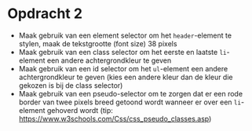 # Opdracht 2

- Maak gebruik van een element selector om het `header`-element te stylen, maak de tekstgrootte (font size) 38 pixels
- Maak gebruik van een class selector om het eerste en laatste `li`-element een andere achtergrondkleur te geven
- Maak gebruik van een id selector om het `ul`-element een andere achtergrondkleur te geven (kies een andere kleur dan de kleur die gekozen is bij de class selector)
- Maak gebruik van een pseudo-selector om te zorgen dat er een rode border van twee pixels breed getoond wordt wanneer er over een `li`-element gehoverd wordt (tip: https://www.w3schools.com/Css/css_pseudo_classes.asp)